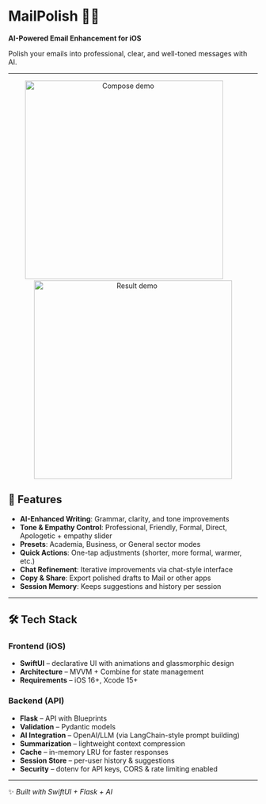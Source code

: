 # MailPolish 📧✨

**AI-Powered Email Enhancement for iOS**  

Polish your emails into professional, clear, and well-toned messages with AI.  

---

<p align="center">
  <img src="screensGifs/composeGIF.gif" width="400" alt="Compose demo"> &nbsp;&nbsp;&nbsp;&nbsp;&nbsp;&nbsp;&nbsp;&nbsp;
  <img src="screensGifs/ResultGIF.gif" width="400" alt="Result demo">
</p>


## 🌟 Features  
- **AI-Enhanced Writing**: Grammar, clarity, and tone improvements  
- **Tone & Empathy Control**: Professional, Friendly, Formal, Direct, Apologetic + empathy slider  
- **Presets**: Academia, Business, or General sector modes  
- **Quick Actions**: One-tap adjustments (shorter, more formal, warmer, etc.)  
- **Chat Refinement**: Iterative improvements via chat-style interface  
- **Copy & Share**: Export polished drafts to Mail or other apps  
- **Session Memory**: Keeps suggestions and history per session  

---

## 🛠 Tech Stack  

### Frontend (iOS)  
- **SwiftUI** – declarative UI with animations and glassmorphic design  
- **Architecture** – MVVM + Combine for state management  
- **Requirements** – iOS 16+, Xcode 15+  

### Backend (API)  
- **Flask** – API with Blueprints  
- **Validation** – Pydantic models  
- **AI Integration** – OpenAI/LLM (via LangChain-style prompt building)  
- **Summarization** – lightweight context compression  
- **Cache** – in-memory LRU for faster responses  
- **Session Store** – per-user history & suggestions  
- **Security** – dotenv for API keys, CORS & rate limiting enabled  

---
✨ *Built with SwiftUI + Flask + AI*  
